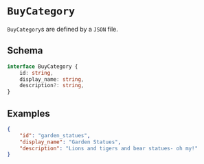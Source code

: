 # `BuyCategory`

`BuyCategory`s are defined by a `JSON` file.

## Schema

```ts
interface BuyCategory {
    id: string,
    display_name: string,
    description?: string,
}
```

## Examples

```json
{
    "id": "garden_statues",
    "display_name": "Garden Statues",
    "description": "Lions and tigers and bear statues- oh my!"
}
```